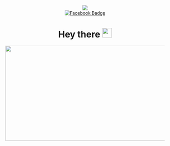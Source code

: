 <div id="header" align="center">
  <img src="https://media.giphy.com/media/dMLmQfCO7lCA2gX3tw/giphy.gif">
  <div id="badges">
    <a href="https://www.facebook.com/DanielQnkov" target="_blank"">
    <img src="https://img.shields.io/badge/Facebook-blue?style=for-the-badge&logo=facebook&logoColor=white" alt="Facebook Badge"/>
      </a>                                                                                            
    </div>
    <h1>
  Hey there
  <img src="https://media.giphy.com/media/hvRJCLFzcasrR4ia7z/giphy.gif" width="30px"/>
</h1>
      <img src="https://komarev.com/ghpvc/?username=yankov27&style=flat-square&color=blue" alt=""/>                                                                              
</div>
                                                                                                
<div align="center">
  <img src="https://media.giphy.com/media/dWesBcTLavkZuG35MI/giphy.gif" width="600" height="300"/>
</div>
<!--
**yankov27/Yankov27** is a ✨ _special_ ✨ repository because its `README.md` (this file) appears on your GitHub profile.

Here are some ideas to get you started:

- 🔭 I’m currently working on ...
- 🌱 I’m currently learning ...
- 👯 I’m looking to collaborate on ...
- 🤔 I’m looking for help with ...
- 💬 Ask me about ...
- 📫 How to reach me: ...
- 😄 Pronouns: ...
- ⚡ Fun fact: ...
-->
